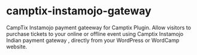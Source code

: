 # camptix-instamojo-gateway
CampTix Instamojo payment gateeway for Camptix Plugin. Allow visitors to purchase tickets to your online or offline event using Camptix Instamojo Indian payment gateway , directly from your WordPress or WordCamp website.
